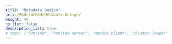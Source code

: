 ```yaml
---
title: "Metadata Design"
url: /ModularMOM/MetaData-Design/
weight: 40
no_list: false 
description_list: true 
# tags: ["runtime", "runtime server", "mendix client", "cluster leader"]
---
```


<!-- [Metadata_Component_overview-General](/ModularMOM/Metadata-design/Metadata-Components-Overview-General/)
[Metadata- model_execution](/ModularMOM/Metadata-design/METADATA – MODEL EXECUTION/) -->